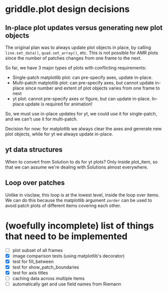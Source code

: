 # griddle.plot design decisions


## In-place plot updates versus generating new plot objects
The original plan was to always update plot objects in place, by
calling `line.set_data()`, `quad.set_array()`, etc.  This is not
possible for AMR plots since the number of patches changes from
one frame to the next.

So far, we have 3 major types of plots with conflicting requirements:
- Single-patch matplotlib plot: can pre-specify axes, update in-place.
- Multi-patch matplotlib plot: can pre-specify axes, but cannot update in-place
  since number and extent of plot objects varies from one frame to next
- yt plot: cannot pre-specify axes or figure, but can update in-place.
  In-place update is required for animation!

So, we must use in-place updates for yt, we could use it for single-patch, and
we can't use it for multi-patch.

Decision for now: for matplotlib we always clear the axes and generate new plot
objects, while for yt we always update in-place.

## yt data structures
When to convert from Solution to ds for yt plots?  Only inside plot_item, so
that we can assume we're dealing with Solutions almost everywhere.

## Loop over patches
Unlike in visclaw, this loop is at the lowest level, inside the loop over
items.  We can do this because the matplotlib argument `zorder` can be used
to avoid patch plots of different items covering each other.


# (woefully incomplete) list of things that need to be implemented

- [ ] plot subset of all frames
- [x] image comparison tests (using matplotlib's decorator)
- [x] test for fill_between
- [x] test for show_patch_boundaries
- [x] test for axis titles
- [ ] caching data across multiple items
- [ ] automatically get and use field names from Riemann
